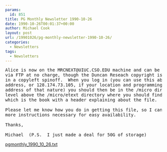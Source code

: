 ```yaml
---
params:
  id: 851
title: PG Monthly Newsletter 1990-10-26
date: 1990-10-26T00:01:37+00:00
author: Michael Cook
layout: post
url: /19901026/pg-monthly-newsletter-1990-10-26/
categories:
  - Newsletters
tags:
  - Newsletters
---
```

<pre>Alice is now on the MRCNEXT@UIUC.CSO.EDU machine and can be downloaded
via FTP at no charge, though the Duncan Reseach copyright is included,
in a copyleft spinoff.  When you log in (you can use this above BITNET
address, or 128.174.73.105, if your location and programming prefer an
address of that nature) you should then be in the /micro directory one
level above the /micro/etext directory where you should find ALICE.TXT
which is the book with a header explaining about the file.

Please let me know how you do in getting this file, so I can write any
more instructions necessary for easy availability.

Thanks,

Michael  (P.S.  I just made a deal for 50G of storage)</pre>

<a href="/nl_archives/1989-2000/pgmonthly_1990_10_26.txt" target="new">pgmonthly_1990_10_26.txt</a>
